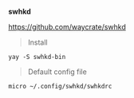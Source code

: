 **swhkd**

https://github.com/waycrate/swhkd

>Install

```
yay -S swhkd-bin
```

>Default config file

```
micro ~/.config/swhkd/swhkdrc
```
